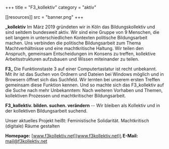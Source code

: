 +++
title = "F3_kollektiv"
category = "aktiv"

[[resources]]
src = "banner.png"
+++

**\_kollektiv** Im März 2019 gründeten wir in Köln das Bildungskollektiv
und sind seitdem bundesweit aktiv. Wir sind eine Gruppe von 9 Menschen,
die seit langem in unterschiedlichen Kontexten politische Bildungsarbeit
machen. Uns verbinden die politische Bildungsarbeit zum Thema
Machtverhältnisse und eine machtkritische Haltung. Wir teilen den
Anspruch, gemeinsam Entscheidungen im Konsens zu treffen, kollektive
Arbeitsstrukturen aufzubauen und Wissen miteinander zu teilen.

**F3\_** Die Funktionstaste 3 auf einer Computertastatur ist recht
unbekannt. Mit ihr ist das Suchen von Ordnern und Dateien bei Windows
möglich und in Browsern öffnet sich das Suchfeld. Wir lernten bei
unserem ersten Treffen gemeinsam diese Funktion kennen. Und so machte
sich das F3_kollektiv auf die Suche nach mehr Unbekanntem: Nach weiteren
Vorhaben und Themen, kollektiven Prozessen und machtkritischer
Bildungsarbeit.

**F3_kollektiv. bilden. suchen. verändern** -- Wir bleiben als Kollektiv
und in der kollektiven Bildungsarbeit suchend.

Unser aktuelles Projekt heißt: Feministische Solidarität. Machtkritisch
(digitale) Räume gestalten

**Homepage:** [www.f3kollektiv.net](www.f3kollektiv.net)\
**E-Mail:** [mail@f3kollektiv.net](matilto:mail@f3kollektiv.net)

